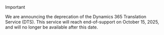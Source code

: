 > [!IMPORTANT]
> We are announcing the deprecation of the Dynamics 365 Translation Service (DTS). This service will reach end-of-support on October 15, 2025, and will no longer be available after this date.
